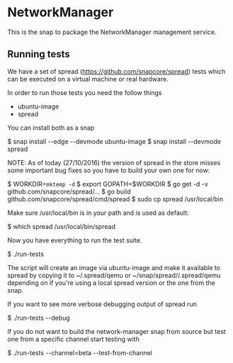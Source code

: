# NetworkManager

This is the snap to package the NetworkManager management service.

## Running tests

We have a set of spread (https://github.com/snapcore/spread) tests which
can be executed on a virtual machine or real hardware.

In order to run those tests you need the follow things

 * ubuntu-image
 * spread

 You can install both as a snap

 $ snap install --edge --devmode ubuntu-image
 $ snap install --devmode spread

NOTE: As of today (27/10/2016) the version of spread in the store misses
some important bug fixes so you have to build your own one for now:

 $ WORKDIR=`mktemp -d`
 $ export GOPATH=$WORKDIR
 $ go get -d -v github.com/snapcore/spread/...
 $ go build github.com/snapcore/spread/cmd/spread
 $ sudo cp spread /usr/local/bin

Make sure /usr/local/bin is in your path and is used as default:

 $ which spread
 /usr/local/bin/spread

Now you have everything to run the test suite.

  $ ./run-tests

The script will create an image via ubuntu-image and make it available
to spread by copying it to ~/.spread/qemu or ~/snap/spread/<version>/.spread/qemu
depending on if you're using a local spread version or the one from the
snap.

If you want to see more verbose debugging output of spread run

 $ ./run-tests --debug

If you do not want to build the network-manager snap from source but test one
from a specific channel start testing with

 $ ./run-tests --channel=beta --test-from-channel
